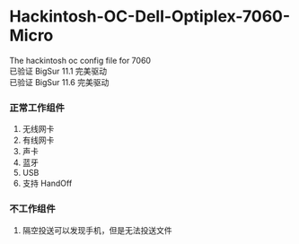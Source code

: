 <!--
 * @Description: Readme
 * @Author: Bin Wan
 * @Email: email@wanbin.tech
-->
# Hackintosh-OC-Dell-Optiplex-7060-Micro
The hackintosh oc config file for 7060  
已验证 BigSur 11.1 完美驱动  
已验证 BigSur 11.6 完美驱动
### 正常工作组件  
1. 无线网卡
2. 有线网卡
3. 声卡
4. 蓝牙
5. USB
6. 支持 HandOff
### 不工作组件
1. 隔空投送可以发现手机，但是无法投送文件
